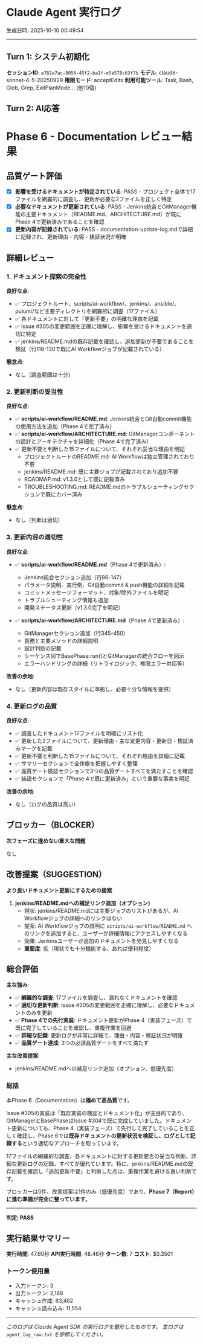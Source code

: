 # Claude Agent 実行ログ

生成日時: 2025-10-10 00:49:54

---

## Turn 1: システム初期化

**セッションID**: `e782a7ac-8056-45f2-ba1f-e5e578c63f7b`
**モデル**: claude-sonnet-4-5-20250929
**権限モード**: acceptEdits
**利用可能ツール**: Task, Bash, Glob, Grep, ExitPlanMode... (他10個)

## Turn 2: AI応答

# Phase 6 - Documentation レビュー結果

## 品質ゲート評価

- [x] **影響を受けるドキュメントが特定されている**: PASS - プロジェクト全体で17ファイルを網羅的に調査し、更新が必要な2ファイルを正しく特定
- [x] **必要なドキュメントが更新されている**: PASS - Jenkins統合とGitManager機能の主要ドキュメント（README.md、ARCHITECTURE.md）が既にPhase 4で更新済みであることを確認
- [x] **更新内容が記録されている**: PASS - documentation-update-log.mdで詳細に記録され、更新理由・内容・検証状況が明確

## 詳細レビュー

### 1. ドキュメント探索の完全性

**良好な点**:
- ✅ プロジェクトルート、scripts/ai-workflow/、jenkins/、ansible/、pulumi/など主要ディレクトリを網羅的に調査（17ファイル）
- ✅ 各ドキュメントに対して「更新不要」の明確な理由を記載
- ✅ Issue #305の変更範囲を正確に理解し、影響を受けるドキュメントを適切に特定
- ✅ jenkins/README.mdの既存記載を確認し、追加更新が不要であることを検証（行118-130で既にAI Workflowジョブが記載されている）

**懸念点**:
- なし（調査範囲は十分）

### 2. 更新判断の妥当性

**良好な点**:
- ✅ **scripts/ai-workflow/README.md**: Jenkins統合とGit自動commit機能の使用方法を追加（Phase 4で完了済み）
- ✅ **scripts/ai-workflow/ARCHITECTURE.md**: GitManagerコンポーネントの設計とアーキテクチャを詳細化（Phase 4で完了済み）
- ✅ 更新不要と判断した15ファイルについて、それぞれ妥当な理由を明記
  - プロジェクトルートのREADME.md: AI Workflowは独立管理されており不要
  - jenkins/README.md: 既に主要ジョブが記載されており追加不要
  - ROADMAP.md: v1.3.0として既に記載済み
  - TROUBLESHOOTING.md: README.mdのトラブルシューティングセクションで既にカバー済み

**懸念点**:
- なし（判断は適切）

### 3. 更新内容の適切性

**良好な点**:
- ✅ **scripts/ai-workflow/README.md**（Phase 4で更新済み）:
  - Jenkins統合セクション追加（行86-147）
  - パラメータ説明、実行例、Git自動commit & push機能の詳細を記載
  - コミットメッセージフォーマット、対象/除外ファイルを明記
  - トラブルシューティング情報も追加
  - 開発ステータス更新（v1.3.0完了を明記）
  
- ✅ **scripts/ai-workflow/ARCHITECTURE.md**（Phase 4で更新済み）:
  - GitManagerセクション追加（行345-450）
  - 責務と主要メソッドの詳細説明
  - 設計判断の記載
  - シーケンス図でBasePhase.run()とGitManagerの統合フローを図示
  - エラーハンドリングの詳細（リトライロジック、権限エラー対応等）

**改善の余地**:
- なし（更新内容は既存スタイルに準拠し、必要十分な情報を提供）

### 4. 更新ログの品質

**良好な点**:
- ✅ 調査したドキュメント17ファイルを明確にリスト化
- ✅ 更新した2ファイルについて、更新理由・主な変更内容・更新日・検証済みマークを記載
- ✅ 更新不要と判断した15ファイルについて、それぞれ理由を詳細に記載
- ✅ サマリーセクションで全体像を把握しやすく整理
- ✅ 品質ゲート検証セクションで3つの品質ゲートすべてを満たすことを確認
- ✅ 結論セクションで「Phase 4で既に更新済み」という重要な事実を明記

**改善の余地**:
- なし（ログの品質は高い）

## ブロッカー（BLOCKER）

**次フェーズに進めない重大な問題**

なし

## 改善提案（SUGGESTION）

**より良いドキュメント更新にするための提案**

1. **jenkins/README.mdへの補足リンク追加（オプション）**
   - 現状: jenkins/README.mdには主要ジョブのリストがあるが、AI Workflowジョブの詳細へのリンクはない
   - 提案: AI Workflowジョブの説明に `scripts/ai-workflow/README.md` へのリンクを追加すると、ユーザーが詳細情報にアクセスしやすくなる
   - 効果: Jenkinsユーザーが追加のドキュメントを発見しやすくなる
   - **重要度**: 低（現状でも十分機能する、あれば便利程度）

## 総合評価

**主な強み**:
- ✅ **網羅的な調査**: 17ファイルを調査し、漏れなくドキュメントを確認
- ✅ **適切な更新判断**: Issue #305の変更範囲を正確に理解し、必要なドキュメントのみを更新
- ✅ **Phase 4での先行実装**: ドキュメント更新がPhase 4（実装フェーズ）で既に完了していることを確認し、重複作業を回避
- ✅ **詳細な記録**: 更新ログが非常に詳細で、理由・内容・検証状況が明確
- ✅ **品質ゲート達成**: 3つの必須品質ゲートをすべて満たす

**主な改善提案**:
- jenkins/README.mdへの補足リンク追加（オプション、低優先度）

### 総括

本Phase 6（Documentation）は**極めて高品質**です。

Issue #305の実装は「既存実装の検証とドキュメント化」が主目的であり、GitManagerとBasePhaseはIssue #304で既に完成していました。ドキュメント更新についても、Phase 4（実装フェーズ）で先行して完了していることを正しく確認し、Phase 6では**既存ドキュメントの更新状況を検証し、ログとして記録する**という適切なアプローチを取っています。

17ファイルの網羅的な調査、各ドキュメントに対する更新要否の妥当な判断、詳細な更新ログの記録、すべてが優れています。特に、jenkins/README.mdの既存記載を確認し「追加更新不要」と判断した点は、重複作業を避ける良い判断です。

ブロッカーは0件、改善提案は1件のみ（低優先度）であり、**Phase 7（Report）に進む準備が完全に整っています**。

---
**判定: PASS**

## 実行結果サマリー

**実行時間**: 47.60秒
**API実行時間**: 48.46秒
**ターン数**: 7
**コスト**: $0.3501

### トークン使用量
- 入力トークン: 3
- 出力トークン: 2,188
- キャッシュ作成: 83,482
- キャッシュ読み込み: 11,554

---

*このログは Claude Agent SDK の実行ログを整形したものです。*
*生ログは `agent_log_raw.txt` を参照してください。*